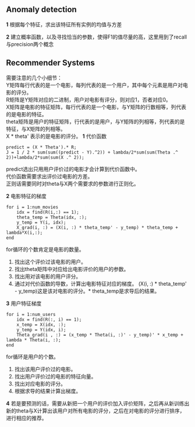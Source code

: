 ## Anomaly detection
**1**
根据每个特征，求出该特征所有实例的均值与方差  

**2**
建立概率函数，以及寻找恰当的参数，使得F1的值尽量的高，这里用到了recall与precision两个概念  

## Recommender Systems
需要注意的几个小细节：  
Y矩阵每行代表的是一个电影，每列代表的是一个用户，其中每个元素是用户对电影的评分。  
R矩阵是Y矩阵对应的二进制，用户对电影有评分，则对应1，否者对应0。  
X矩阵是电影的特征矩阵，每行代表的是一个电影，与Y矩阵的行数相等，列代表的是电影的特征。  
theta矩阵是用户的特征矩阵，行代表的是用户，与Y矩阵的列相等，列代表的是特征，与X矩阵的列相等。  
X * theta' 表示的是电影的评分。
**1**
代价函数  
```
predict = (X * Theta').* R;
J = 1 / 2 * sum(sum((predict - Y).^2)) + lambda/2*sum(sum(Theta .^ 2))+lambda/2*sum(sum(X .^ 2));
```

predict选出只用用户评价过的电影才会计算到代价函数中。  
代价函数需要求出评价过电影的方差。  
正则话需要同时对theta与X两个需要求的参数进行正则化。  



**2**
电影特征的梯度
```
for i = 1:num_movies
    idx = find(R(i,:) == 1);
    theta_temp = Theta(idx, :);
    y_temp = Y(i, idx);
    X_grad(i, :) = (X(i, :) * theta_temp' - y_temp) * theta_temp + lambda*X(i,:);
end
```
for循环的个数肯定是电影的数量。  
1. 找出这个评价过该电影的用户。  
2. 找出theta矩阵中对应给出电影评价的用户的参数。  
3. 找出用对该电影的用户评分。  
4. 通过对代价函数的导数，计算出电影特征对应的梯度。 (X(i, :) * theta_temp' - y_temp)这是该对电影的评分。* theta_temp是求导后的结果。  



**3**
用户特征梯度
```
for i = 1:num_users
    idx = find(R(:, i) == 1);
    x_temp = X(idx, :);
    y_temp = Y(idx, i);
    Theta_grad(i , :) = (x_temp * Theta(i, :)' - y_temp)' * x_temp + lambda * Theta(i, :);
end

```
for循环是用户的个数。  
1. 找出该用户评价过的电影。  
2. 找出用户评价过的电影的特征向量。  
3. 找出对应电影的评分。  
4. 根据求导的结果计算出梯度。  


**4**
若是要预测的话，需要从新把一个用户的评价加入评价矩阵，之后再从新训练出新的theta与X计算出该用户对所有电影的评分，之后在对电影的评分进行排序，进行相应的推荐。  


